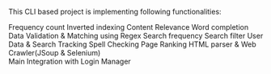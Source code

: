 This CLI based project is implementing following functionalities:

Frequency count 
Inverted indexing 
Content Relevance 
Word completion 
Data Validation & Matching using Regex 
Search frequency 
Search filter 
User Data & Search Tracking 
Spell Checking 
Page Ranking 
HTML parser & Web Crawler(JSoup & Selenium)  
Main Integration with Login Manager 
